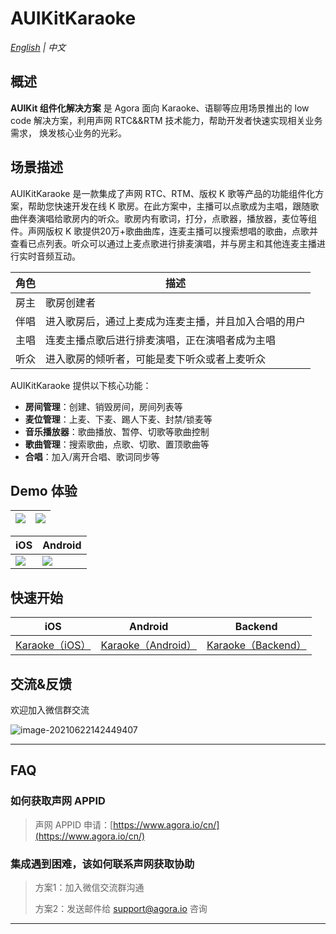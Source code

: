 # AUIKitKaraoke

*[English](README.md) | 中文*

## 概述

**AUIKit 组件化解决方案** 是 Agora 面向 Karaoke、语聊等应用场景推出的 low code 解决方案，利用声网 RTC&&RTM 技术能力，帮助开发者快速实现相关业务需求， 焕发核心业务的光彩。

## 场景描述

AUIKitKaraoke 是一款集成了声网 RTC、RTM、版权 K 歌等产品的功能组件化方案，帮助您快速开发在线 K 歌房。在此方案中，主播可以点歌成为主唱，跟随歌曲伴奏演唱给歌房内的听众。歌房内有歌词，打分，点歌器，播放器，麦位等组件。声网版权 K 歌提供20万+歌曲曲库，连麦主播可以搜索想唱的歌曲，点歌并查看已点列表。听众可以通过上麦点歌进行排麦演唱，并与房主和其他连麦主播进行实时音频互动。


| 角色     | 描述                                           |
| -------- | ---------------------------------------------- |
| 房主     | 歌房创建者                                     |
| 伴唱 | 进入歌房后，通过上麦成为连麦主播，并且加入合唱的用户             |
| 主唱     | 连麦主播点歌后进行排麦演唱，正在演唱者成为主唱 |
| 听众     | 进入歌房的倾听者，可能是麦下听众或者上麦听众                               |

AUIKitKaraoke 提供以下核心功能：
- **房间管理**：创建、销毁房间，房间列表等
- **麦位管理**：上麦、下麦、踢人下麦、封禁/锁麦等
- **音乐播放器**：歌曲播放、暂停、切歌等歌曲控制
- **歌曲管理**：搜索歌曲，点歌、切歌、置顶歌曲等
- **合唱**：加入/离开合唱、歌词同步等



## Demo 体验
![](https://download.agora.io/null/uikit_karaoke_demo_pic1.jpg)|![](https://download.agora.io/null/uikit_karaoke_demo_pic3.jpg)|
---|---

| iOS                                                          | Android                                                      |
| ------------------------------------------------------------ | ------------------------------------------------------------ |
| ![](https://download.agora.io/null/iOS_uikit_karaoke_1.0.0.png) | ![](https://download.agora.io/null/android_uikit_karaoke_demo_1.0.0.png) |

## 快速开始

| iOS | Android | Backend |
| --- | --- | --- |
| [Karaoke（iOS）](https://github.com/AgoraIO-Community/AUIKitKaraoke/tree/main/iOS/Example/AUIKitKaraoke) | [Karaoke（Android）](https://github.com/AgoraIO-Community/AUIKitKaraoke/tree/main/Android)  | [Karaoke（Backend）](https://github.com/AgoraIO-Community/AUIKitKaraoke/tree/main/backend) |


## 交流&反馈

欢迎加入微信群交流

![image-20210622142449407](https://download.agora.io/null/karaoke-uikit-wechat-pic.jpg)



---

## FAQ

### 如何获取声网 APPID

> 声网 APPID 申请：[https://www.agora.io/cn/](https://www.agora.io/cn/)


### 集成遇到困难，该如何联系声网获取协助

> 方案1：加入微信交流群沟通
>
> 方案2：发送邮件给 [support@agora.io](mailto:support@agora.io) 咨询

---
